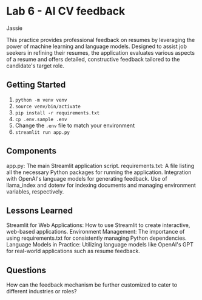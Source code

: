 # Lab 6 - AI CV feedback

Jassie

This practice provides professional feedback on resumes by leveraging the power of machine learning and language models. Designed to assist job seekers in refining their resumes, the application evaluates various aspects of a resume and offers detailed, constructive feedback tailored to the candidate's target role.

## Getting Started

1. `python -m venv venv`
2. `source venv/bin/activate`
3. `pip install -r requirements.txt`
4. `cp .env.sample .env`
4. Change the `.env` file to match your environment
5. `streamlit run app.py`

## Components
app.py: The main Streamlit application script.
requirements.txt: A file listing all the necessary Python packages for running the application.
Integration with OpenAI's language models for generating feedback.
Use of llama_index and dotenv for indexing documents and managing environment variables, respectively.

## Lessons Learned
Streamlit for Web Applications: How to use Streamlit to create interactive, web-based applications.
Environment Management: The importance of using requirements.txt for consistently managing Python dependencies.
Language Models in Practice: Utilizing language models like OpenAI's GPT for real-world applications such as resume feedback.

## Questions
How can the feedback mechanism be further customized to cater to different industries or roles?
